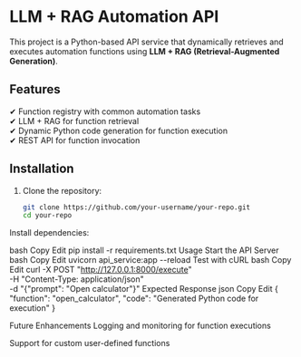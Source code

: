 # LLM + RAG Automation API  

This project is a Python-based API service that dynamically retrieves and executes automation functions using **LLM + RAG (Retrieval-Augmented Generation)**.  

## Features  
✔ Function registry with common automation tasks  
✔ LLM + RAG for function retrieval  
✔ Dynamic Python code generation for function execution  
✔ REST API for function invocation  

## Installation  
1. Clone the repository:  
   ```bash
   git clone https://github.com/your-username/your-repo.git
   cd your-repo
Install dependencies:

bash
Copy
Edit
pip install -r requirements.txt
Usage
Start the API Server
bash
Copy
Edit
uvicorn api_service:app --reload
Test with cURL
bash
Copy
Edit
curl -X POST "http://127.0.0.1:8000/execute" \
     -H "Content-Type: application/json" \
     -d "{\"prompt\": \"Open calculator\"}"
Expected Response
json
Copy
Edit
{
  "function": "open_calculator",
  "code": "Generated Python code for execution"
}

Future Enhancements
Logging and monitoring for function executions

Support for custom user-defined functions
